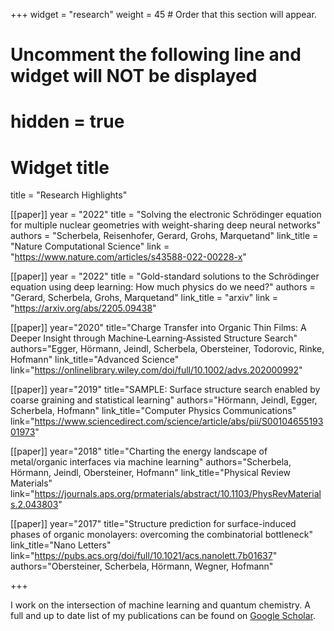 +++
widget = "research"
weight = 45  # Order that this section will appear.

# Uncomment the following line and widget will NOT be displayed
# hidden = true

# Widget title
title = "Research Highlights"

[[paper]]
year = "2022"
title = "Solving the electronic Schrödinger equation for multiple nuclear geometries with weight-sharing deep neural networks"
authors = "Scherbela, Reisenhofer, Gerard, Grohs, Marquetand"
link_title = "Nature Computational Science"
link = "https://www.nature.com/articles/s43588-022-00228-x"

[[paper]]
year = "2022"
title = "Gold-standard solutions to the Schrödinger equation using deep learning: How much physics do we need?"
authors = "Gerard, Scherbela, Grohs, Marquetand"
link_title = "arxiv"
link = "https://arxiv.org/abs/2205.09438"

[[paper]]
year="2020"
title="Charge Transfer into Organic Thin Films: A Deeper Insight through Machine‐Learning‐Assisted Structure Search"
authors="Egger, Hörmann, Jeindl, Scherbela, Obersteiner, Todorovic, Rinke, Hofmann"
link_title="Advanced Science"
link="https://onlinelibrary.wiley.com/doi/full/10.1002/advs.202000992"

[[paper]]
year="2019"
title="SAMPLE: Surface structure search enabled by coarse graining and statistical learning"
authors="Hörmann, Jeindl, Egger, Scherbela, Hofmann"
link_title="Computer Physics Communications"
link="https://www.sciencedirect.com/science/article/abs/pii/S0010465519301973"

[[paper]]
year="2018"
title="Charting the energy landscape of metal/organic interfaces via machine learning"
authors="Scherbela, Hörmann, Jeindl, Obersteiner, Hofmann"
link_title="Physical Review Materials"
link="https://journals.aps.org/prmaterials/abstract/10.1103/PhysRevMaterials.2.043803"

[[paper]]
year="2017"
title="Structure prediction for surface-induced phases of organic monolayers: overcoming the combinatorial bottleneck"
link_title="Nano Letters"
link="https://pubs.acs.org/doi/full/10.1021/acs.nanolett.7b01637"
authors="Obersteiner, Scherbela, Hörmann, Wegner, Hofmann"




+++

I work on the intersection of machine learning and quantum chemistry. A full and up to date list of my publications can be found on [Google Scholar](https://scholar.google.com/citations?user=gDd8Nc8AAAAJ&hl=en&oi=ao). 

